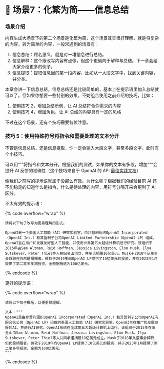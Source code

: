 # 📝 场景7：化繁为简——信息总结

### 场景介绍

内容生成大场景下的第二个场景是化繁为简，这个场景其实很好理解，就是将复杂的内容，转为简单的内容，一般常遇到的场景有：

1. 信息总结：顾名思义，就是对一堆信息进行总结。
2. 信息解释：这个跟改写内容有点像，但这个更偏向于解释与总结。下一章会给大家介绍更多的例子。
3. 信息提取：提取信息里的某一段内容，比如从一大段文字中，找到关键内容，并分类。

本章会讲一下信息总结。信息总结还是比较简单的，基本上在提示语里加入总结就可以了。但如果你想要一些特别的效果，不妨组合使用之前介绍的技巧，比如：

1. 使用技巧 2，增加总结示例，让 AI 总结符合你需求的内容
2. 使用技巧 4，增加角色，让 AI 总结的内容具有一定的风格

不过在这个场景，还有个技巧需要各位注意。

### **技巧 5：使用特殊符号将指令和需要处理的文本分开**

不管是信息总结，还是信息提取，你一定会输入大段文字，甚至多段文字，此时有个小技巧。

可以用“”“将指令和文本分开。根据我们的测试，如果你的文本有多段，增加”“”会提升 AI 反馈的准确性（这个技巧来自于 OpenAI 的 API [最佳实践文档](https://help.openai.com/en/articles/6654000-best-practices-for-prompt-engineering-with-openai-api)）

像我们之前写的提示语就属于没那么有效。为什么呢？根据我们的经验目前 AI 还不能稳定的知道什么是指令，什么是待处理的内容，用符号分隔开来会更利于 AI 区分。

不太有效的提示语：

{% code overflow="wrap" %}
```other
请将以下句子改写为更易理解的形式。

OpenAI是一个美国人工智能（AI）研究实验室，由非营利组织OpenAI Incorporated（OpenAI Inc.）和其盈利子公司OpenAI Limited Partnership（OpenAI LP）组成。 OpenAI旨在推广和发展友好型人工智能，并使用世界第五大超级计算机进行研究。该组织于2015年由Sam Altman、Reid Hoffman、Jessica Livingston、Elon Musk、Ilya Sutskever、Peter Thiel等人在旧金山创立，共承诺捐赠10亿美元。Musk于2018年从董事会辞职但仍然是捐赠者。微软于2019年向OpenAI LP提供了10亿美元的投资，并在2023年1月提供了第二笔多年期投资，金额据报道为100亿美元。
```
{% endcode %}

更好的提示语：

{% code overflow="wrap" %}
```other
请将以下句子概括，以便更易理解。

文本："""
OpenAI是由非营利组织OpenAI Incorporated（OpenAI Inc.）和其营利子公司OpenAI有限合伙公司（OpenAI LP）组成的美国人工智能（AI）研究实验室。OpenAI旨在推广和发展友好的AI，并进行AI研究。OpenAI系统在全球第五大超级计算机上运行。该组织于2015年在旧金山由Sam Altman、Reid Hoffman、Jessica Livingston、Elon Musk、Ilya Sutskever、Peter Thiel等人共同承诺捐赠10亿美元成立。Musk于2018年从董事会辞职，但仍是捐赠者。微软于2019年向OpenAI LP提供了10亿美元的投资，并于2023年1月提供了第二笔多年投资，金额为100亿美元。
"""
```
{% endcode %}
